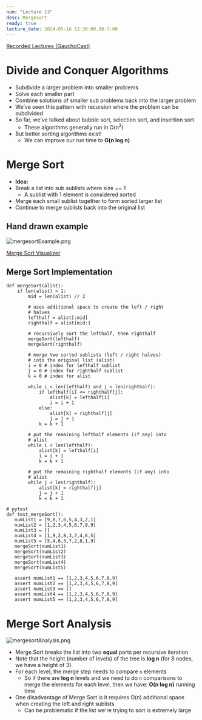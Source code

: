 ```yaml
---
num: "Lecture 13"
desc: Mergesort
ready: true
lecture_date: 2024-05-16 12:30:00.00-7:00
---
```


[Recorded Lectures (GauchoCast)](https://gauchocast.hosted.panopto.com/Panopto/Pages/Sessions/List.aspx?folderID=0a1305b2-d90d-4a41-885a-b14c01652083) 

# Divide and Conquer Algorithms

* Subdivide a larger problem into smaller problems
* Solve each smaller part
* Combine solutions of smaller sub problems back into the larger problem
* We’ve seen this pattern with recursion where the problem can be subdivided
* So far, we’ve talked about bubble sort, selection sort, and insertion sort
	* These algorithms generally run in O(n<sup>2</sup>)
* But better sorting algorithms exist!
	* We can improve our run time to **O(n log n)**

# Merge Sort

* **Idea:**
* Break a list into sub sublists where size == 1
	* A sublist with 1 element is considered sorted
* Merge each small sublist together to form sorted larger list
* Continue to merge sublists back into the original list

## Hand drawn example

![mergesortExample.png](mergesortExample.png)

[Merge Sort Visualizer](https://www.hackerearth.com/practice/algorithms/sorting/merge-sort/visualize/)

## Merge Sort Implementation

```
def mergeSort(alist):
	if len(alist) > 1:
		mid = len(alist) // 2

		# uses additional space to create the left / right
		# halves
		lefthalf = alist[:mid]
		righthalf = alist[mid:]

		# recursively sort the lefthalf, then righthalf
		mergeSort(lefthalf)
		mergeSort(righthalf)

		# merge two sorted sublists (left / right halves)
		# into the original list (alist)
		i = 0 # index for lefthalf sublist
		j = 0 # index for righthalf sublist
		k = 0 # index for alist

		while i < len(lefthalf) and j < len(righthalf):
			if lefthalf[i] <= righthalf[j]:
				alist[k] = lefthalf[i]
				i = i + 1
			else:
				alist[k] = righthalf[j]
				j = j + 1
			k = k + 1

		# put the remaining lefthalf elements (if any) into
		# alist
		while i < len(lefthalf):
			alist[k] = lefthalf[i]
			i = i + 1
			k = k + 1

		# put the remaining righthalf elements (if any) into
		# alist
		while j < len(righthalf):
			alist[k] = righthalf[j]
			j = j + 1
			k = k + 1
```
```
# pytest
def test_mergeSort():
   numList1 = [9,8,7,6,5,4,3,2,1]
   numList2 = [1,2,3,4,5,6,7,8,9]
   numList3 = []
   numList4 = [1,9,2,8,3,7,4,6,5]
   numList5 = [5,4,6,3,7,2,8,1,9]
   mergeSort(numList1)
   mergeSort(numList2)
   mergeSort(numList3)
   mergeSort(numList4)
   mergeSort(numList5)

   assert numList1 == [1,2,3,4,5,6,7,8,9]
   assert numList2 == [1,2,3,4,5,6,7,8,9]
   assert numList3 == []
   assert numList4 == [1,2,3,4,5,6,7,8,9]
   assert numList5 == [1,2,3,4,5,6,7,8,9]
```

# Merge Sort Analysis

![mergesortAnalysis.png](mergesortAnalysis.png)

* Merge Sort breaks the list into two **equal** parts per recursive iteration
* Note that the height (number of levels) of the tree is **log n** (for 8 nodes, we have a height of 3).
* For each level, the merge step needs to compare `n` elements
	* So if there are **log n** levels and we need to do `n` comparisons to merge the elements for each level, then we have: **O(n log n)** running time
* One disadvantage of Merge Sort is it requires O(n) additional space when creating the left and right sublists
	* Can be problematic if the list we're trying to sort is extremely large
